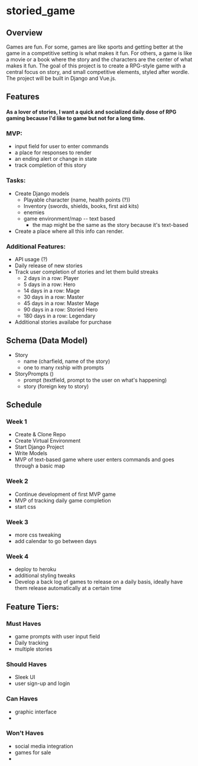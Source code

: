 # storied_game

## Overview
Games are fun. For some, games are like sports and getting better at the game in a competitive setting is what makes it fun. For others, a game is like a movie or a book where the story and the characters are the center of what makes it fun. The goal of this project is to create a RPG-style game with a central focus on story, and small competitive elements, styled after wordle.  The project will be built in Django and Vue.js.

## Features
#### As a **lover of stories**, I want a **quick and socialized daily dose of RPG gaming** because **I'd like to game but not for a long time**.

### MVP:
  * input field for user to enter commands
  * a place for responses to render
  * an ending alert or change in state
  * track completion of this story

### Tasks:

* Create Django models
  * Playable character (name, health points (?))
  * Inventory (swords, shields, books, first aid kits)
  * enemies
  * game environment/map -- text based
    * the map might be the same as the story because it's text-based
* Create a place where all this info can render.

### Additional Features:
* API usage (?)
* Daily release of new stories
* Track user completion of stories and let them build streaks
  * 2 days in a row: Player
  * 5 days in a row: Hero
  * 14 days in a row: Mage
  * 30 days in a row: Master
  * 45 days in a row: Master Mage
  * 90 days in a row: Storied Hero
  * 180 days in a row: Legendary
* Additional stories availabe for purchase

## Schema (Data Model)
* Story
  - name (charfield, name of the story)
  - one to many rxship with prompts
* StoryPrompts ()
  - prompt (textfield, prompt to the user on what's happening)
  - story (foreign key to story)

## Schedule
### Week 1
* Create & Clone Repo
* Create Virtual Environment
* Start Django Project
* Write Models
* MVP of text-based game where user enters commands and goes through a basic map
  
### Week 2
* Continue development of first MVP game
* MVP of tracking daily game completion
* start css

### Week 3
* more css tweaking
* add calendar to go between days
  
### Week 4
* deploy to heroku
* additional styling tweaks
* Develop a back log of games to release on a daily basis, ideally have them release automatically at a certain time


## Feature Tiers:
### Must Haves
* game prompts with user input field
* Daily tracking
* multiple stories
  
### Should Haves
* Sleek UI
* user sign-up and login

### Can Haves
* graphic interface
* 

### Won't Haves
* social media integration
* games for sale
* 